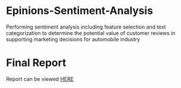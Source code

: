# Epinions-Sentiment-Analysis
Performing sentiment analysis including feature selection and text categorization to determine the potential value of customer reviews in supporting marketing decisions for automobile industry

# Final Report
Report can be viewed [HERE](https://github.com/nikhilba/Sentiment-Analysis/blob/master/Analysis/Sentiment_Analysis.ipynb)

